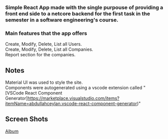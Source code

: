 ### Simple React App made with the single purpouse of providing a front end side to a netcore backend for the first task in the semester in a software engineering's course.

### Main features that the app offers

Create, Modify, Delete, List all Users.<br/>
Create, Modify, Delete, List all Companies.<br/>
Report section for the companies.<br/>

## Notes

Material UI was used to style the site.<br/>
Components were autogenerated using a vscode extension called "[VSCode React Component Generator]https://marketplace.visualstudio.com/items?itemName=abdullahceylan.vscode-react-component-generator)"

## Screen Shots

[Album](https://imgur.com/a/z63sCOx)
